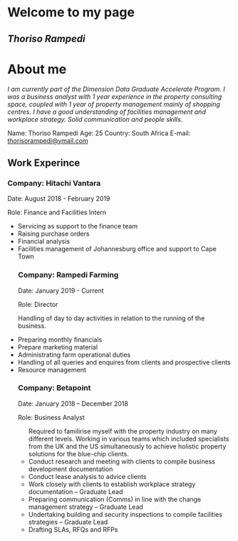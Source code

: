 # Welcome to my page
## *Thoriso Rampedi*

# About me
*I am currently part of the Dimension Data Graduate Accelerate Program. I was a business analyst with 1 year experience in the property consulting space, coupled with 1 year of property management mainly of shopping centres. I have a good understanding of facilities management and workplace strategy. Solid communication and people skills.* 

Name: Thoriso Rampedi
Age: 25
Country: South  Africa
E-mail: thorisorampedi@ymail.com

 

## Work Experince 
### Company: Hitachi Vantara

Date: August 2018 - February 2019

Role: Finance and Facilities Intern
<ul>
<li>Servicing as support to the finance team
<li>Raising purchase orders</li>
<li>Financial analysis</li>
<li>Facilities management of Johannesburg office and support to Cape Town</li>

### Company: Rampedi Farming

Date: January 2019 - Current

Role: Director

Handling of day to day activities in relation to the running of the business.
<li>Preparing monthly financials</li>
<li>Prepare marketing material</li>
<li>Administrating farm operational duties
<li>Handling of all queries and enquires from clients and prospective clients</li>
<li>Resource management</li>

### Company: Betapoint

Date: January 2018 – December 2018

Role: Business Analyst
<ul>
Required to familirise myself with the property industry on many different levels.
Working in various teams which included specialists from the UK and the US
simultaneously to achieve holistic property solutions for the blue-chip clients.
<li>Conduct research and meeting with clients to compile business development documentation</li>
<li>Conduct lease analysis to advice clients</li>
<li>Work closely with clients to establish workplace strategy documentation – Graduate Lead</li>
<li>Preparing communication (Comms) in line with the change management strategy – Graduate Lead</li>
<li>Undertaking building and security inspections to compile facilities strategies – Graduate Lead</li>
<li>Drafting SLAs, RFQs and RFPs</li>
<ul>
 

 
 


 

 
